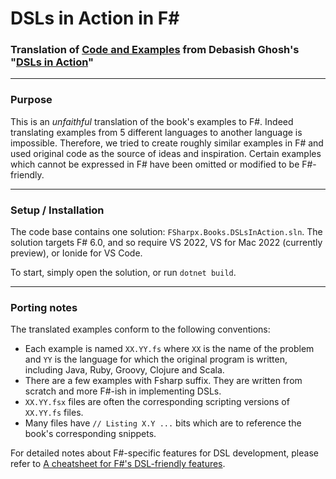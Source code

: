 DSLs in Action in F#
===
### Translation of [Code and Examples](https://github.com/debasishg/dsls_in_action) from Debasish Ghosh's "[DSLs in Action](http://www.manning.com/ghosh/)" ###

---

### Purpose ###
This is an *unfaithful* translation of the book's examples to F#. 
Indeed translating examples from 5 different languages to another language is impossible.
Therefore, we tried to create roughly similar examples in F# and used original code as the source of ideas and inspiration.
Certain examples which cannot be expressed in F# have been omitted or modified to be F#-friendly.

---

### Setup / Installation ###
The code base contains one solution: `FSharpx.Books.DSLsInAction.sln`. The solution targets F# 6.0, and so require VS 2022, VS for Mac 2022 (currently preview), or Ionide for VS Code.

To start, simply open the solution, or run `dotnet build`.

---

### Porting notes ###

The translated examples conform to the following conventions:
- Each example is named `XX.YY.fs` where `XX` is the name of the problem and `YY` is the language for which the original program is written, including Java, Ruby, Groovy, Clojure and Scala.
- There are a few examples with Fsharp suffix. They are written from scratch and more F#-ish in implementing DSLs.
- `XX.YY.fsx` files are often the corresponding scripting versions of `XX.YY.fs` files.
- Many files have `// Listing X.Y ...` bits which are to reference the book's corresponding snippets.

For detailed notes about F#-specific features for DSL development, please refer to [A cheatsheet for F#'s DSL-friendly features](DSLCheatsheet.md).

